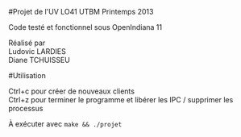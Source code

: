 #Projet de l'UV LO41 UTBM Printemps 2013

Code testé et fonctionnel sous OpenIndiana 11

Réalisé par   
Ludovic LARDIES  
Diane TCHUISSEU

#Utilisation

Ctrl+c pour créer de nouveaux clients  
Ctrl+z pour terminer le programme et libérer les IPC / supprimer les processus

À exécuter avec `make && ./projet`
